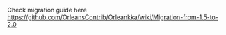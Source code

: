 Check migration guide here https://github.com/OrleansContrib/Orleankka/wiki/Migration-from-1.5-to-2.0